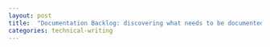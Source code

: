 ```yaml
---
layout: post
title:  "Documentation Backlog: discovering what needs to be documented"
categories: technical-writing
---
```


